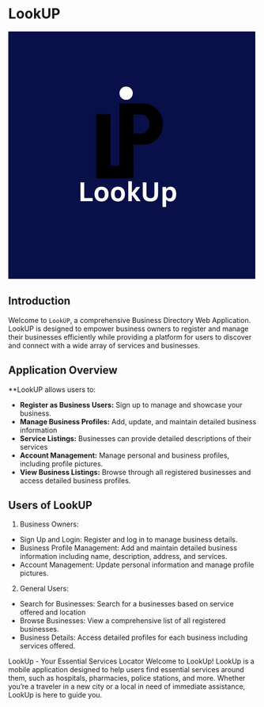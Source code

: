 # LookUP
![Logo](https://raw.githubusercontent.com/drac-pro/LookUp/main/dynamic/static/images/L.png)

## Introduction

Welcome to `LookUP`, a comprehensive Business Directory Web Application. LookUP is designed to empower business owners to register and manage their businesses efficiently while providing a platform for users to discover and connect with a wide array of services and businesses.


## Application Overview

**LookUP allows users to:

- **Register as Business Users:** Sign up to manage and showcase your business.
- **Manage Business Profiles:** Add, update, and maintain detailed business information
- **Service Listings:** Businesses can provide detailed descriptions of their services
- **Account Management:** Manage personal and business profiles, including profile pictures.
- **View Business Listings:** Browse through all registered businesses and access detailed business profiles.

## Users of LookUP

1. Business Owners:

* Sign Up and Login: Register and log in to manage business details.
* Business Profile Management: Add and maintain detailed business information including name, description, address, and services.
* Account Management: Update personal information and manage profile pictures.

2. General Users:

* Search for Businesses: Search for a businesses based on service offered and location
* Browse Businesses: View a comprehensive list of all registered businesses.
* Business Details: Access detailed profiles for each business including services offered.

LookUp - Your Essential Services Locator
Welcome to LookUp! LookUp is a mobile application designed to help users find essential services around them, such as hospitals, pharmacies, police stations, and more. Whether you’re a traveler in a new city or a local in need of immediate assistance, LookUp is here to guide you.

